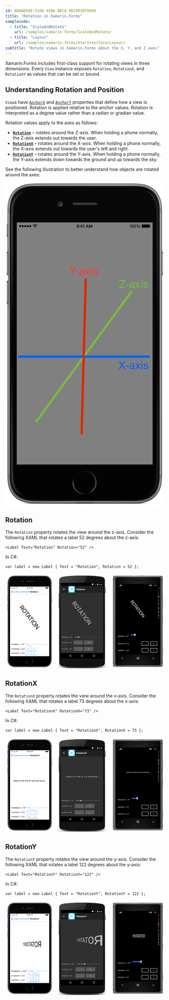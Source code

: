 ```yaml
---
id: ADAAD566-516D-45A6-8DCA-9D2303EF9EA9
title: "Rotation in Xamarin.Forms"
samplecode:
  - title: "ScaleAndRotate" 
    url: /samples/xamarin-forms/ScaleAndRotate/
  - title: "Layout" 
    url: /samples/xamarin-forms/UserInterface/Layout/
subtitle: "Rotate views in Xamarin.Forms about the X, Y, and Z axes"
---
```


Xamarin.Forms includes first-class support for rotating views in three dimensions. Every `View` instance exposes `Rotation`, `RotationX`, and `RotationY` as values that can be set or bound. 

## Understanding Rotation and Position

`View`s have [`AnchorX`](/api/property/Xamarin.Forms.VisualElement.AnchorX/) and [`AnchorY`](/api/property/Xamarin.Forms.VisualElement.AnchorY/) properties that define how a view is positioned. Rotation is applied relative to the anchor values. Rotation is interpreted as a degree value rather than a radian or gradian value. 

Rotation values apply to the axes as follows:

- **[`Rotation`](#Rotation)** &ndash; rotates around the Z-axis. When holding a phone normally, the Z-axis extends out towards the user. 
- **[`RotationX`](#RotationX)** &ndash; rotates around the X-axis. When holding a phone normally, the X-axis extends out towards the user's left and right.
- **[`RotationY`](#RotationY)** &ndash; rotates around the Y-axis. When holding a phone normally, the Y-axis extends down towards the ground and up towards the sky.

See the following illustration to better understand how objects are rotated around the axes:

![](Images/axis.png)

## Rotation

The `Rotation` property rotates the view around the z-axis. Consider the following XAML that rotates a label 52 degrees about the z-axis:

```
<Label Text="Rotation" Rotation="52" />
```

In C#:

```
var label = new Label { Text = "Rotation", Rotation = 52 };
```

![](Images/rotation.png)

## RotationX

The `RotationX` property rotates the view around the x-axis. Consider the following XAML that rotates a label 73 degrees about the x-axis:

```
<Label Text="RotationX" RotationX="73" />
```

In C#:

```
var label = new Label { Text = "RotationX", RotationX = 73 };
```

![](Images/rotationx.png)

## RotationY

The `RotationY` property rotates the view around the y-axis. Consider the following XAML that rotates a label 122 degrees about the y-axis:

```
<Label Text="RotationY" RotationY="122" />
```

In C#:

```
var label = new Label { Text = "RotationY", RotationY = 122 };
```


![](Images/rotationy.png)
